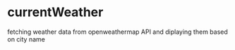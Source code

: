 # currentWeather
fetching weather data from openweathermap API and diplaying them based on city name 
